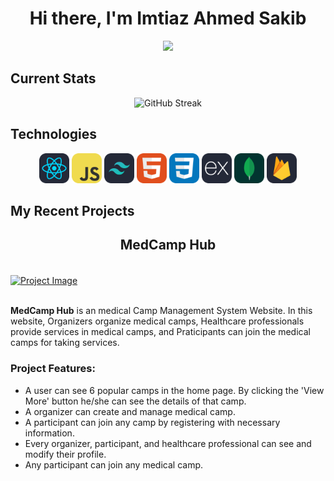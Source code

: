 <h1 align="center">Hi there, I'm Imtiaz Ahmed Sakib</h1>
<p align="center">
  <a><img src="https://i.ibb.co/j5JGM7D/github.png;&center=true&width=500&height=50"></a>
</p>

## Current Stats

<p align="center"><img src="https://github-readme-streak-stats.herokuapp.com?user=imtiazsakib15&theme=cobalt2&hide_border=true" alt="GitHub Streak" /></p>

## Technologies

<p align="center">
<img src="./icons/React-Dark.svg" width="48"> 
<img src="./icons/JavaScript.svg" width="48"> 
<img src="./icons/TailwindCSS.svg" width="48"> 
<img src="./icons/HTML.svg" width="48"> 
<img src="./icons/CSS.svg" width="48"> 
<img src="./icons/ExpressJS.svg" width="48"> 
<img src="./icons/MongoDB.svg" width="48"> 
<img src="./icons/Firebase.svg" width="48"> 
</p>

## My Recent Projects

<!-- <div align="center">
  <a href="https://b-7-mi-12.web.app/">
    <img src="https://i.ibb.co/gFDJd8V/logo.png" alt="Logo" width="200px" height="200px">
  </a>

  <h2 align="center">Bistro Boss</h2>

  <p align="center">
    A culinary experience fit for a boss!
    <br />
    <a></a>
    <a href="https://b-7-mi-12.web.app/">View Demo</a>
    <br />

  </p>
</div> -->

<h2 align="center">MedCamp Hub</h2>
<br />

 <a align='center' href="https://b-7-mi-12.web.app/">
    <img align='center' src="https://i.ibb.co/Yhdbhzx/image.png" alt="Project Image" width="1000px" height="300">
  </a>

<br/>
<br/>

<b>MedCamp Hub</b> is an medical Camp Management System Website. In this website, Organizers organize medical camps, Healthcare professionals provide services in medical camps, and Praticipants can join the medical camps for taking services.

### Project Features:

- A user can see 6 popular camps in the home page. By clicking the 'View More' button he/she can see the details of that camp.
- A organizer can create and manage medical camp.
- A participant can join any camp by registering with necessary information.
- Every organizer, participant, and healthcare professional can see and modify their profile.
- Any participant can join any medical camp.
